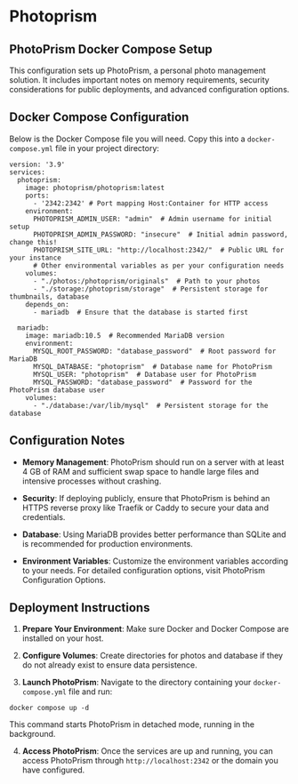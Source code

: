 # Photoprism

## PhotoPrism Docker Compose Setup

This configuration sets up PhotoPrism, a personal photo management solution. It includes important notes on memory requirements, security considerations for public deployments, and advanced configuration options.

## Docker Compose Configuration

Below is the Docker Compose file you will need. Copy this into a <code>docker-compose.yml</code> file in your project directory:

```
version: '3.9'
services:
  photoprism:
    image: photoprism/photoprism:latest
    ports:
      - '2342:2342' # Port mapping Host:Container for HTTP access
    environment:
      PHOTOPRISM_ADMIN_USER: "admin"  # Admin username for initial setup
      PHOTOPRISM_ADMIN_PASSWORD: "insecure"  # Initial admin password, change this!
      PHOTOPRISM_SITE_URL: "http://localhost:2342/"  # Public URL for your instance
      # Other environmental variables as per your configuration needs
    volumes:
      - "./photos:/photoprism/originals"  # Path to your photos
      - "./storage:/photoprism/storage"  # Persistent storage for thumbnails, database
    depends_on:
      - mariadb  # Ensure that the database is started first

  mariadb:
    image: mariadb:10.5  # Recommended MariaDB version
    environment:
      MYSQL_ROOT_PASSWORD: "database_password"  # Root password for MariaDB
      MYSQL_DATABASE: "photoprism"  # Database name for PhotoPrism
      MYSQL_USER: "photoprism"  # Database user for PhotoPrism
      MYSQL_PASSWORD: "database_password"  # Password for the PhotoPrism database user
    volumes:
      - "./database:/var/lib/mysql"  # Persistent storage for the database
```

## Configuration Notes

* **Memory Management**: PhotoPrism should run on a server with at least 4 GB of RAM and sufficient swap space to handle large files and intensive processes without crashing.

* **Security**: If deploying publicly, ensure that PhotoPrism is behind an HTTPS reverse proxy like Traefik or Caddy to secure your data and credentials.

* **Database**: Using MariaDB provides better performance than SQLite and is recommended for production environments.

* **Environment Variables**: Customize the environment variables according to your needs. For detailed configuration options, visit PhotoPrism Configuration Options.

## Deployment Instructions

1. **Prepare Your Environment**: Make sure Docker and Docker Compose are installed on your host.

2. **Configure Volumes**: Create directories for photos and database if they do not already exist to ensure data persistence.

3. **Launch PhotoPrism**: Navigate to the directory containing your <code>docker-compose.yml</code> file and run:

```
docker compose up -d
```

This command starts PhotoPrism in detached mode, running in the background.

4. **Access PhotoPrism**: Once the services are up and running, you can access PhotoPrism through <code>http://localhost:2342</code> or the domain you have configured.
